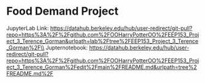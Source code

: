 # Food Demand Project
JupyterLab Link: https://datahub.berkeley.edu/hub/user-redirect/git-pull?repo=https%3A%2F%2Fgithub.com%2FOOHarryPotterOO%2FEEP153_Project_3_Terence_Gorman&urlpath=lab%2Ftree%2FEEP153_Project_3_Terence_Gorman%2F\\
Jupternotebook: https://datahub.berkeley.edu/hub/user-redirect/git-pull?repo=https%3A%2F%2Fgithub.com%2FOOHarryPotterOO%2FEEP153_Project_3_Terence_Gorman%2Fedit%2Fmain%2FREADME.md&urlpath=tree%2FREADME.md%2F
